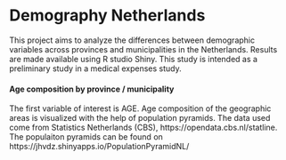 <h1>Demography Netherlands</h1>
This project aims to analyze the differences between demographic variables across provinces and municipalities in the Netherlands. Results are made available using R studio Shiny.
This study is intended as a preliminary study in a medical expenses study.

<h4>Age composition by province / municipality</h4>
The first variable of interest is AGE.
Age composition of the geographic areas is visualized with the help of population pyramids. The data used come from Statistics Netherlands (CBS), https://opendata.cbs.nl/statline. The populaiton pyramids can be found on https://jhvdz.shinyapps.io/PopulationPyramidNL/


